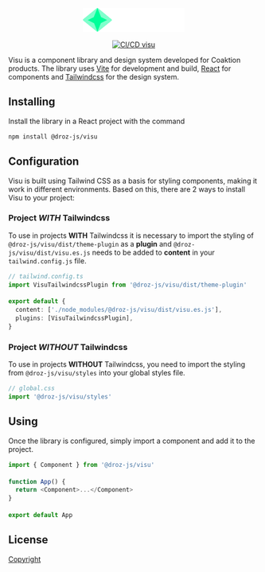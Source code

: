 <p align="center">
  <picture>
    <img alt="Visu" src="./public/visu.svg" height="48px" />
  </picture>
</p>

<p align="center">
  <a href="https://github.com/Coaktion/Droz-Visu/actions/workflows/build-and-test.js.yml">
    <img src="https://github.com/Coaktion/Droz-Visu/actions/workflows/build-and-test.js.yml/badge.svg" alt="CI/CD visu">
  </a>
</p>

Visu is a component library and design system developed for Coaktion products. The library uses [Vite](https://vitejs.dev) for development and build, [React](https://react.dev) for components and [Tailwindcss](https://tailwindcss.com) for the design system.

## Installing

Install the library in a React project with the command

```bash
npm install @droz-js/visu
```

## Configuration

Visu is built using Tailwind CSS as a basis for styling components, making it work in different environments. Based on this, there are 2 ways to install Visu to your project:

### Project *WITH* Tailwindcss

To use in projects **WITH** Tailwindcss it is necessary to import the styling of `@droz-js/visu/dist/theme-plugin` as a **plugin** and `@droz-js/visu/dist/visu.es.js` needs to be added to **content** in your `tailwind.config.js` file.

```typescript
// tailwind.config.ts
import VisuTailwindcssPlugin from '@droz-js/visu/dist/theme-plugin'

export default {
  content: ['./node_modules/@droz-js/visu/dist/visu.es.js'],
  plugins: [VisuTailwindcssPlugin],
}

```

### Project *WITHOUT* Tailwindcss

To use in projects **WITHOUT** Tailwindcss, you need to import the styling from `@droz-js/visu/styles` into your global styles file.

```typescript
// global.css
import '@droz-js/visu/styles'
```

## Using

Once the library is configured, simply import a component and add it to the project.

```typescript
import { Component } from '@droz-js/visu'

function App() {
  return <Component>...</Component>
}

export default App
```

## License

[Copyright](../../LICENSE)
